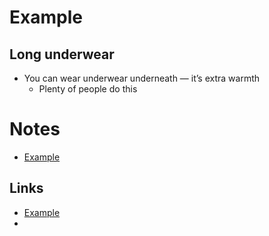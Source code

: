 # Example

## Long underwear

- You can wear underwear underneath — it’s extra warmth
  - Plenty of people do this

# Notes

- [Example](https://www.example.com)

## Links

- [Example](https://www.examplelink.com)
-